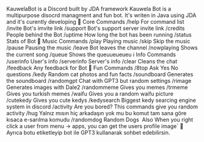 KauwelaBot is a Discord built by JDA framework
Kauwela Bot is a multipurpose disocrd managment and fun bot. It's writen in Java using JDA and it's curently developing
📁 Core Commands 
/help For command list
/invite Bot's imvite link
/support Bot's support server invite link
/credits People behind the Bot
/uptime How long the bot has been running
/status Stats of Bot
🎵 Music Commands
/play Playing music
/skip Skip the music
/pause Pausing the music
/leave Bot leaves the channel
/nowplaying Shows the current song
/queue Shows the queuueueueu
ℹ️ Info Commands
/userinfo User's info
/serverinfo Server's info
/clear Cleans the chat
/feedback Any feedback for Bot
🎈 Fun Commands
/8top Ask Yes No questions
/kedy Random cat photos and fun facts
/soundboard Generates the soundboard
/randomgpt Chat with GPT3 but random settings
/rimage Generates images with Dale2
/randommeme Gives you memes
/trmeme Gives you turkish memes
/waifu Gives you a random waifu picture
/cutekedy Gives you cute kedys
/kedysearch Biggest kedy searcing engine system in discord
/activity Are you bored? This commands give you random activity
/hug Yalnız mısın hiç arkadaşın yok mu bu komut tam sana göre kısaca e-sarılma komudu
/randomdog Random Dogs
‎
Also When you right click a user from menu -> apps, you can get the users profile image`
🤖 Ayrıca botu etiketleyip bot ile GPT3 kullanarak sohbet edebilirsin.
